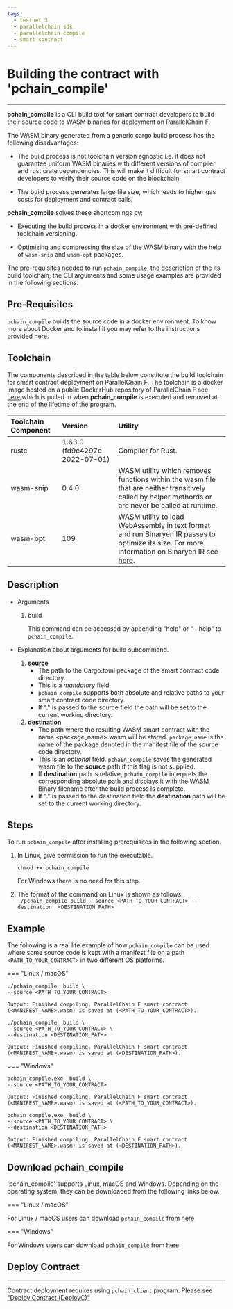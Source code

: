 ```yaml
---
tags:
  - testnet 3
  - parallelchain sdk
  - parallelchain compile
  - smart contract
---
```


# Building the contract with 'pchain_compile'
---

**pchain_compile** is a CLI build tool for smart contract developers to build their source code to WASM binaries for deployment on 
ParallelChain F. 

The WASM binary generated from a generic cargo build process has the following disadvantages: 
  
  - The build process is not toolchain version agnostic i.e. it does not guarantee uniform WASM binaries with different versions of compiler and 
    rust crate dependencies. This will make it difficult for smart contract developers to verify their source code on the blockchain.
  
  - The build process generates large file size, which leads to higher gas costs for deployment and contract calls.

**pchain_compile** solves these shortcomings by: 

  - Executing the build process in a docker environment with pre-defined toolchain versioning.
  
  - Optimizing and compressing the size of the WASM binary with the help of `wasm-snip` and `wasm-opt` packages.

The pre-requisites needed to run `pchain_compile`, the description of the its build toolchain, the CLI arguments and some usage examples are provided in the following sections. 

## Pre-Requisites

`pchain_compile` builds the source code in a docker environment. To know more about Docker and to install it you may refer to the instructions 
  provided [here](https://docs.docker.com/get-docker/).

## Toolchain
The components described in the table below constitute the build toolchain for smart contract deployment on ParallelChain F. The toolchain is a docker image hosted on a public DockerHub repository of ParallelChain F see [here](https://hub.docker.com/r/parallelchainlab/pchain_compile),which is pulled in when **pchain_compile** is executed and removed at the end of the lifetime of the program. 
     
|Toolchain Component | Version | Utility
|:---                |:---  | :--- |
rustc                | 1.63.0 (fd9c4297c 2022-07-01) | Compiler for Rust. |
wasm-snip   | 0.4.0 | WASM utility which removes functions within the wasm file that are neither transitively called by helper methords or are never be called at runtime. |   
wasm-opt     | 109  | WASM utility to load WebAssembly in text format and run Binaryen IR passes to optimize its size. For more information on Binaryen IR see [here](http://webassembly.github.io/binaryen/). |


## Description 

*  Arguments

   1. build

      This command can be accessed by appending "help" or "--help" to `pchain_compile`.

*  Explanation about arguments for build subcommand.  

   1. **source**
      -  The path to the Cargo.toml package of the smart contract code directory. 
      -  This is a *mandatory* field.
      -  `pchain_compile` supports both absolute and relative paths to your smart contract code directory. 
      -  If "." is passed to the source field the path will be set to the current working directory. 
   2. **destination**
      -  The path where the resulting WASM smart contract with the name <package_name>.wasm will be stored. `package_name` 
         is the name of the package denoted in the manifest file of the source code directory. 
      -  This is an *optional* field. `pchain_compile` saves the generated wasm file to the **source** path if this flag is not supplied.
      -  If **destination** path is relative, `pchain_compile` interprets the corresponding absolute path and displays it with the WASM Binary filename after the build process is complete. 
      -  If "." is passed to the destination field the **destination** path will be set to the current working directory. 


## Steps 
To run `pchain_compile` after installing prerequisites in the following section.

   1. In Linux, give permission to run the executable. 
      ```
      chmod +x pchain_compile
      ```
      For Windows there is no need for this step.
      
   2. The format of the command on Linux is shown as follows.
      `./pchain_compile build --source <PATH_TO_YOUR_CONTRACT> --destination  <DESTINATION_PATH>`

## Example 
The following is a real life example of how `pchain_compile` can be used where some source code is kept with a manifest file on a path
`<PATH_TO_YOUR_CONTRACT>` in two different OS platforms.

=== "Linux / macOS"

```
./pchain_compile  build \
--source <PATH_TO_YOUR_CONTRACT> 

Output: Finished compiling. ParallelChain F smart contract (<MANIFEST_NAME>.wasm) is saved at (<PATH_TO_YOUR_CONTRACT>).
```
     
```
./pchain_compile  build \
--source <PATH_TO_YOUR_CONTRACT> \
--destination <DESTINATION_PATH>

Output: Finished compiling. ParallelChain F smart contract (<MANIFEST_NAME>.wasm) is saved at (<DESTINATION_PATH>).
```

=== "Windows"

```
pchain_compile.exe  build \
--source <PATH_TO_YOUR_CONTRACT> 

Output: Finished compiling. ParallelChain F smart contract (<MANIFEST_NAME>.wasm) is saved at (<PATH_TO_YOUR_CONTRACT>).
```

```
pchain_compile.exe  build \
--source <PATH_TO_YOUR_CONTRACT> \
--destination <DESTINATION_PATH>

Output: Finished compiling. ParallelChain F smart contract (<MANIFEST_NAME>.wasm) is saved at (<DESTINATION_PATH>).
```

## Download **pchain_compile**

'pchain_compile' supports Linux, macOS and Windows. Depending on the operating system, they can be downloaded from the 
following links below.

=== "Linux / macOS"

For Linux / macOS users can download `pchain_compile` from [here](https://cms.parallelchain.io/pchain_compile_linux_v1.1.tar.xz)

=== "Windows"

For Windows users can download `pchain_compile` from [here](https://cms.parallelchain.io/pchain_compile_win_v1.1.zip)


## Deploy Contract
---

Contract deployment requires using `pchain_client` program. Please see ["Deploy Contract (DeployC)"](../../getting_started/deploy_contract)
